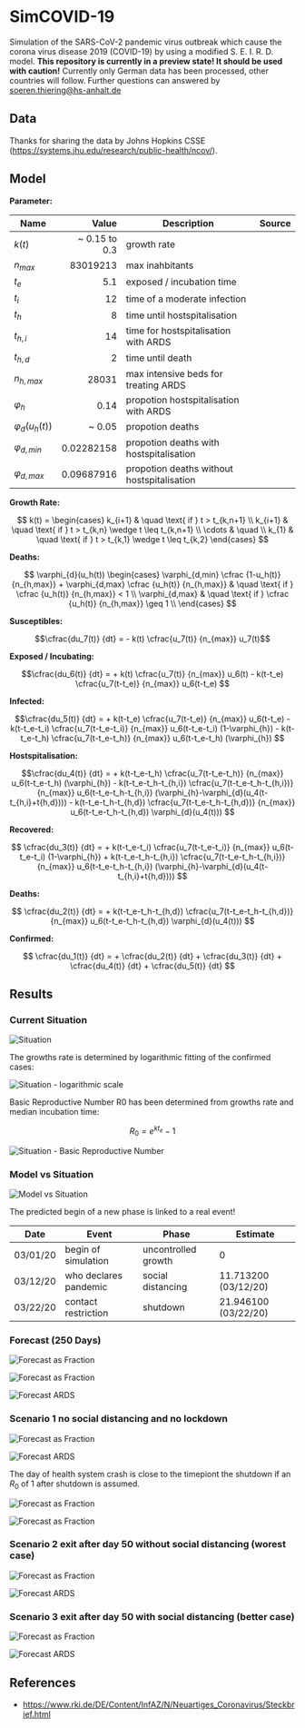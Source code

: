 # SimCOVID-19

Simulation of the SARS-CoV-2 pandemic virus outbreak which cause the corona virus disease 2019 (COVID-19) by using a modified S. E. I. R. D. model.
**This repository is currently in a preview state! It should be used with caution!** Currently only German data has been processed, other countries will follow. Further questions can answered by <soeren.thiering@hs-anhalt.de>

## Data

Thanks for sharing the data by Johns Hopkins CSSE (<https://systems.jhu.edu/research/public-health/ncov/>).

## Model

**Parameter:**

| Name                  |         Value | Description                                | Source |
|-----------------------|--------------:|--------------------------------------------|--------|
| $k(t)$                | ~ 0.15 to 0.3 | growth rate                                |        |
| $n_{max}$             |      83019213 | max inahbitants                            |        |
| $t_{e}$               |           5.1 | exposed / incubation time                  |        |
| $t_{i}$               |            12 | time of a moderate  infection              |        |
| $t_{h}$               |             8 | time until hostspitalisation               |        |
| $t_{h,i}$             |            14 | time for hostspitalisation with ARDS       |        |
| $t_{h,d}$             |             2 | time until death                           |        |
| $n_{h,max}$           |         28031 | max intensive beds for treating ARDS       |        |
| $\varphi_{h}$         |          0.14 | propotion hostspitalisation with ARDS      |        |
| $\varphi_{d}(u_h(t))$ |        ~ 0.05 | propotion deaths                           |        |
| $\varphi_{d,min}$     |    0.02282158 | propotion deaths with hostspitalisation    |        |
| $\varphi_{d,max}$     |    0.09687916 | propotion deaths without hostspitalisation |        |

**Growth Rate:**

$$
k(t) =
  \begin{cases}
    k_{i+1}     & \quad \text{ if } t > t_{k,n+1} \\
    k_{i+1}     & \quad \text{ if } t > t_{k,n} \wedge t \leq t_{k,n+1} \\
    \cdots      & \quad \\
    k_{1}       & \quad \text{ if } t > t_{k,1} \wedge t \leq t_{k,2}
  \end{cases}
$$

**Deaths:**

$$
\varphi_{d}(u_h(t))
  \begin{cases}
    \varphi_{d,min} \cfrac {1-u_h(t)} {n_{h,max}} + \varphi_{d,max} \cfrac {u_h(t)} {n_{h,max}}     & \quad \text{ if } \cfrac {u_h(t)} {n_{h,max}} < 1 \\
    \varphi_{d,max}                                                                                 & \quad \text{ if } \cfrac {u_h(t)} {n_{h,max}} \geq 1 \\
  \end{cases}
$$

**Susceptibles:**

$$\cfrac{du_7(t)} {dt} = - k(t) \cfrac{u_7(t)} {n_{max}} u_7(t)$$

**Exposed / Incubating:**

$$\cfrac{du_6(t)} {dt}  =
    + k(t) \cfrac{u_7(t)} {n_{max}} u_6(t)
    - k(t-t_e) \cfrac{u_7(t-t_e)} {n_{max}} u_6(t-t_e)
$$

**Infected:**

$$\cfrac{du_5(t)} {dt}  =
    + k(t-t_e) \cfrac{u_7(t-t_e)} {n_{max}} u_6(t-t_e)
    - k(t-t_e-t_i) \cfrac{u_7(t-t_e-t_i)} {n_{max}} u_6(t-t_e-t_i) (1-\varphi_{h})
    - k(t-t_e-t_h) \cfrac{u_7(t-t_e-t_h)} {n_{max}} u_6(t-t_e-t_h) (\varphi_{h})
$$  

**Hostspitalisation:**

$$\cfrac{du_4(t)} {dt}  =
    + k(t-t_e-t_h) \cfrac{u_7(t-t_e-t_h)} {n_{max}} u_6(t-t_e-t_h) (\varphi_{h})
    - k(t-t_e-t_h-t_{h,i}) \cfrac{u_7(t-t_e-t_h-t_{h,i})} {n_{max}} u_6(t-t_e-t_h-t_{h,i}) (\varphi_{h}-\varphi_{d}(u_4(t-t_{h,i}+t{h,d})))
    - k(t-t_e-t_h-t_{h,d}) \cfrac{u_7(t-t_e-t_h-t_{h,d})} {n_{max}} u_6(t-t_e-t_h-t_{h,d}) \varphi_{d}(u_4(t)))
$$

**Recovered:**

$$
\cfrac{du_3(t)} {dt}  =
    + k(t-t_e-t_i) \cfrac{u_7(t-t_e-t_i)} {n_{max}} u_6(t-t_e-t_i) (1-\varphi_{h})
    + k(t-t_e-t_h-t_{h,i}) \cfrac{u_7(t-t_e-t_h-t_{h,i})} {n_{max}} u_6(t-t_e-t_h-t_{h,i}) (\varphi_{h}-\varphi_{d}(u_4(t-t_{h,i}+t{h,d})))
$$

**Deaths:**

$$
\cfrac{du_2(t)} {dt}  =
    + k(t-t_e-t_h-t_{h,d}) \cfrac{u_7(t-t_e-t_h-t_{h,d})} {n_{max}} u_6(t-t_e-t_h-t_{h,d}) \varphi_{d}(u_4(t)))
$$

**Confirmed:**

$$
\cfrac{du_1(t)} {dt}  =
    + \cfrac{du_2(t)} {dt}
    + \cfrac{du_3(t)} {dt}
    + \cfrac{du_4(t)} {dt}
    + \cfrac{du_5(t)} {dt}
$$

## Results

### Current Situation

![Situation](Situation-1.png)

The growths rate is determined by logarithmic fitting of the confirmed cases:

![Situation - logarithmic scale](Situation-2.png)

Basic Reproductive Number R0 has been determined from growths rate and median incubation time:

$$
R_0 = e^{k  t_e} -1
$$

![Situation - Basic Reproductive Number](Situation-3.png)

### Model vs Situation

![Model vs Situation](Model_vs_Situation-1.png)

The predicted begin of a new phase is linked to a real event!

|   Date   |         Event         |        Phase        |       Estimate       |
|----------|-----------------------|---------------------|----------------------|
| 03/01/20 | begin of simulation   | uncontrolled growth |                    0 |
| 03/12/20 | who declares pandemic | social distancing   | 11.713200 (03/12/20) |
| 03/22/20 | contact restriction   | shutdown            | 21.946100 (03/22/20) |

### Forecast (250 Days)

![Forecast as Fraction](Forecast-1.png)

![Forecast as Fraction](Forecast-2.png)

![Forecast ARDS](Forecast-ARDS-2.png)

### Scenario 1 no social distancing and no lockdown

![Forecast as Fraction](Forecast-2-scenario-1.png)

![Forecast ARDS](Forecast-ARDS-2-scenario-1.png)

The day of health system crash is close to the timepiont the shutdown if an $R_0$ of 1 after shutdown is assumed.

![Forecast as Fraction](Forecast-ARDS-3.png)

![Forecast as Fraction](Forecast-ARDS-4.png)

### Scenario 2 exit after day 50 without social distancing (worest case)

![Forecast as Fraction](Forecast-2-scenario-2.png)

![Forecast ARDS](Forecast-ARDS-2-scenario-2.png)

### Scenario 3 exit after day 50 with social distancing (better case)

![Forecast as Fraction](Forecast-2-scenario-3.png)

![Forecast ARDS](Forecast-ARDS-2-scenario-3.png)

## References

* <https://www.rki.de/DE/Content/InfAZ/N/Neuartiges_Coronavirus/Steckbrief.html>
